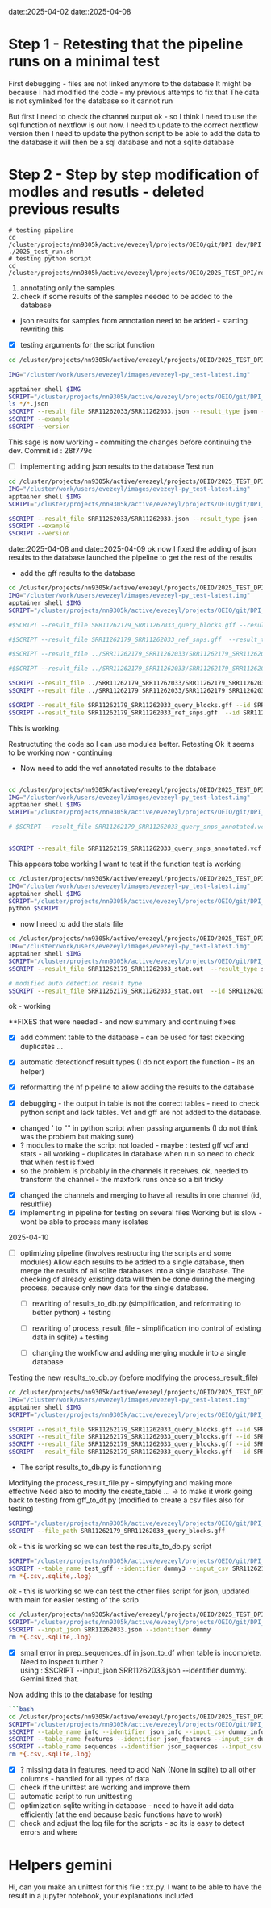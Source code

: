 date::2025-04-02
date::2025-04-08 

# Step 1 - Retesting that the pipeline runs on a minimal test

First debugging - files are not linked anymore to the database 
It might be because I had modified the code - my previous attemps to fix that
The data is not symlinked for the database so it cannot run 

But first I need to check the channel  output 
ok - so I think I need to use the sql function of nextflow is out now. 
I need to update to the correct nextflow version
then I need to update the python script to be able to add the data to the database
it will then be a sql database and not a sqlite database


<!-- was here before modif - could restore specific folders as is 
I need to restor to commit ID  or to take those files from there : 7e50c99
git diff 7e50c99 -- modules

git checkout 7e50c99 -- modules
git checkout 7e50c99 -- workflows
-->


# Step 2 - Step by step modification of modles and resutls - deleted previous results

```shell
# testing pipeline
cd /cluster/projects/nn9305k/active/evezeyl/projects/OEIO/git/DPI_dev/DPI
./2025_test_run.sh
# testing python script
cd /cluster/projects/nn9305k/active/evezeyl/projects/OEIO/2025_TEST_DPI/results

``` 
1. annotating only the samples 
2. check if some results of the samples needed to be added to the database
- json results for samples from annotation need to be added - starting rewriting this

- [x] testing arguments for the script function
```bash
cd /cluster/projects/nn9305k/active/evezeyl/projects/OEIO/2025_TEST_DPI/results/02_ANNOTATE

IMG="/cluster/work/users/evezeyl/images/evezeyl-py_test-latest.img"

apptainer shell $IMG
SCRIPT="/cluster/projects/nn9305k/active/evezeyl/projects/OEIO/git/DPI_dev/DPI/bin/results_to_db.py"
ls */*.json
$SCRIPT --result_file SRR11262033/SRR11262033.json --result_type json --id SRR11262033 --database 2025_DPI_test.sqlite --comment test
$SCRIPT --example
$SCRIPT --version
``` 

This sage is now working - commiting the changes before continuing the dev. 
Commit id : 28f779c
 

- [ ] implementing adding json results to the database
Test run 
```bash
cd /cluster/projects/nn9305k/active/evezeyl/projects/OEIO/2025_TEST_DPI/results/02_ANNOTATE
IMG="/cluster/work/users/evezeyl/images/evezeyl-py_test-latest.img"
apptainer shell $IMG
SCRIPT="/cluster/projects/nn9305k/active/evezeyl/projects/OEIO/git/DPI_dev/DPI/bin/results_to_db.py"

$SCRIPT --result_file SRR11262033/SRR11262033.json --result_type json --id SRR11262033 --database 2025_DPI_test.sqlite --comment test
$SCRIPT --example
$SCRIPT --version
```

date::2025-04-08 
and
date::2025-04-09
ok now I fixed the adding of json results to the database
launched the pipeline to get the rest of the results

- add the gff results to the database
```bash
cd /cluster/projects/nn9305k/active/evezeyl/projects/OEIO/2025_TEST_DPI/results/04_NUCDIFF/SRR11262179_SRR11262033
IMG="/cluster/work/users/evezeyl/images/evezeyl-py_test-latest.img"
apptainer shell $IMG
SCRIPT="/cluster/projects/nn9305k/active/evezeyl/projects/OEIO/git/DPI_dev/DPI/bin/results_to_db.py"

#$SCRIPT --result_file SRR11262179_SRR11262033_query_blocks.gff --result_type gff --id SRR11262033 --database 2025_DPI_test.sqlite --comment test

#$SCRIPT --result_file SRR11262179_SRR11262033_ref_snps.gff  --result_type gff --id SRR11262033 --database 2025_DPI_test.sqlite --comment test

#$SCRIPT --result_file ../SRR11262179_SRR11262033/SRR11262179_SRR11262033_query_blocks.gff  --result_type gff --id SRR11262033 --database 2025_DPI_test.sqlite --comment test

#$SCRIPT --result_file ../SRR11262179_SRR11262033/SRR11262179_SRR11262033_ref_snps.gff  --result_type gff --id SRR11262033 --database 2025_DPI_test.sqlite --comment test

$SCRIPT --result_file ../SRR11262179_SRR11262033/SRR11262179_SRR11262033_query_blocks.gff --id SRR11262179_SRR11262033 --database 2025_DPI_test.sqlite --comment test
$SCRIPT --result_file ../SRR11262179_SRR11262033/SRR11262179_SRR11262033_ref_snps.gff  --id SRR11262179_SRR11262033 --database 2025_DPI_test.sqlite --comment test

$SCRIPT --result_file SRR11262179_SRR11262033_query_blocks.gff --id SRR11262179_SRR11262033 --database 2025_DPI_test.sqlite --comment test
$SCRIPT --result_file SRR11262179_SRR11262033_ref_snps.gff  --id SRR11262179_SRR11262033 --database 2025_DPI_test.sqlite --comment test


```
This is working. 

Restructuting the code so I can use modules better.
Retesting 
Ok it seems to be working now - continuing

- Now need to add the vcf annotated results to the database 

```bash

cd /cluster/projects/nn9305k/active/evezeyl/projects/OEIO/2025_TEST_DPI/results/06_VCF_ANNOTATOR
IMG="/cluster/work/users/evezeyl/images/evezeyl-py_test-latest.img"
apptainer shell $IMG
SCRIPT="/cluster/projects/nn9305k/active/evezeyl/projects/OEIO/git/DPI_dev/DPI/bin/results_to_db.py"

# $SCRIPT --result_file SRR11262179_SRR11262033_query_snps_annotated.vcf  --result_type vcf --id SRR11262033 --database 2025_DPI_test.sqlite --comment test


$SCRIPT --result_file SRR11262179_SRR11262033_query_snps_annotated.vcf  --id SRR11262033 --database 2025_DPI_test.sqlite --comment test
```

This appears tobe working
I want to test if the function test is working

```bash
cd /cluster/projects/nn9305k/active/evezeyl/projects/OEIO/2025_TEST_DPI/results/06_VCF_ANNOTATOR
IMG="/cluster/work/users/evezeyl/images/evezeyl-py_test-latest.img"
apptainer shell $IMG
SCRIPT="/cluster/projects/nn9305k/active/evezeyl/projects/OEIO/git/DPI_dev/DPI/bin/funktions/vcf_to_df.py"
python $SCRIPT
```

- now I need to add the stats file 

```bash
cd /cluster/projects/nn9305k/active/evezeyl/projects/OEIO/2025_TEST_DPI/results/04_NUCDIFF/SRR11262179_SRR11262033
IMG="/cluster/work/users/evezeyl/images/evezeyl-py_test-latest.img"
apptainer shell $IMG
SCRIPT="/cluster/projects/nn9305k/active/evezeyl/projects/OEIO/git/DPI_dev/DPI/bin/results_to_db.py"
$SCRIPT --result_file SRR11262179_SRR11262033_stat.out  --result_type stats --id SRR11262033 --database 2025_DPI_test.sqlite --comment test

# modified auto detection result type
$SCRIPT --result_file SRR11262179_SRR11262033_stat.out  --id SRR11262033 --database 2025_DPI_test.sqlite --comment test
```
ok - working


**FIXES that were needed - and now summary and continuing fixes 
- [x] add comment table to the database - can be used for fast ckecking duplicates ...
- [x] automatic detectionof result types (I do not export the function - its an helper)

- [x] reformatting the nf pipeline to allow adding the results to the database
- [x] debugging - the output in table is not the correct tables - need to check python script and lack tables. Vcf and gff are not added to the database. 
- changed ' to "" in python script when passing arguments (I do not think was the problem but making sure)
- ? modules to make the script not loaded - maybe : tested gff vcf and stats - all working - duplicates in database when run so need to check that when rest is fixed
- so the problem is probably in the channels it receives. ok, needed to transform the channel - the maxfork runs once so a bit tricky 
- [x] changed the channels and merging to have all results in one channel (id, resultfile)
- [x] implementing in pipeline for testing on several files
Working but is slow - wont be able to process many isolates 

2025-04-10 
- [ ] optimizing pipeline (involves restructuring the scripts and some modules)
Allow each results to be added to a single database, then merge the results of all sqlite databases into a single database.
The checking of already existing data will then be done during the merging process, because only new data for the single database. 
    - [ ] rewriting of results_to_db.py (simplification, and reformating to better python) + testing
    - [ ] rewriting of process_result_file - simplification (no control of existing data in sqlite) + testing 
    - [ ] changing the workflow and adding merging module into a single database 


Testing the new results_to_db.py (before modifying the process_result_file)
```bash
cd /cluster/projects/nn9305k/active/evezeyl/projects/OEIO/2025_TEST_DPI/results/04_NUCDIFF/SRR11262179_SRR11262033
IMG="/cluster/work/users/evezeyl/images/evezeyl-py_test-latest.img"
apptainer shell $IMG
SCRIPT="/cluster/projects/nn9305k/active/evezeyl/projects/OEIO/git/DPI_dev/DPI/bin/results_to_db.py"

$SCRIPT --result_file SRR11262179_SRR11262033_query_blocks.gff --id SRR11262179_SRR11262033 --comment test
$SCRIPT --result_file SRR11262179_SRR11262033_query_blocks.gff --id SRR11262179_SRR11262033 --comment test
$SCRIPT --result_file SRR11262179_SRR11262033_query_blocks.gff --id SRR11262179_SRR11262033 --comment test
$SCRIPT --result_file SRR11262179_SRR11262033_query_blocks.gff --id SRR11262179_SRR11262033 --comment test
```
- The script results_to_db.py is functionning   

Modifying the process_result_file.py - simpyfying and making more effective
Need also to modify the create_table ... -> to make it work
going back to testing from gff_to_df.py (modified to create a csv files also for testing)

```bash 
SCRIPT="/cluster/projects/nn9305k/active/evezeyl/projects/OEIO/git/DPI_dev/DPI/bin/funktions/gff_to_df.py"
$SCRIPT --file_path SRR11262179_SRR11262033_query_blocks.gff
```
ok - this is working so we can test the results_to_db.py script

```bash 
SCRIPT="/cluster/projects/nn9305k/active/evezeyl/projects/OEIO/git/DPI_dev/DPI/bin/funktions/create_table.py"
$SCRIPT --table_name test_gff --identifier dummy3 --input_csv SRR11262179_SRR11262033_query_blocks.csv --db_file dummy_test2.sqlite --file_name SRR11262179_SRR11262033_query_blocks.gff
rm *{.csv,.sqlite,.log}
```
ok - this is working so we can test the other files
script for json, updated with main for easier testing of the scrip
```bash 
cd /cluster/projects/nn9305k/active/evezeyl/projects/OEIO/2025_TEST_DPI/results/02_ANNOTATE/SRR11262033
SCRIPT="/cluster/projects/nn9305k/active/evezeyl/projects/OEIO/git/DPI_dev/DPI/bin/funktions/json_to_df.py"
$SCRIPT --input_json SRR11262033.json --identifier dummy
rm *{.csv,.sqlite,.log}
```
- [x] small error in prep_sequences_df in json_to_df when table is incomplete. Need to inspect further ?  
using : $SCRIPT --input_json SRR11262033.json --identifier dummy. Gemini fixed that.

Now adding this to the database for testing
```bash
```bash 
cd /cluster/projects/nn9305k/active/evezeyl/projects/OEIO/2025_TEST_DPI/results/02_ANNOTATE/SRR11262033
SCRIPT="/cluster/projects/nn9305k/active/evezeyl/projects/OEIO/git/DPI_dev/DPI/bin/funktions/create_table.py"
$SCRIPT --table_name info --identifier json_info --input_csv dummy_info.csv --db_file dummy_info.sqlite --file_name SRR11262033.json
$SCRIPT --table_name features --identifier json_features --input_csv dummy_features.csv --db_file dummy_features.sqlite --file_name SRR11262033.json
$SCRIPT --table_name sequences --identifier json_sequences --input_csv dummy_sequences.csv --db_file dummy_sequences.sqlite --file_name SRR11262033.json
rm *{.csv,.sqlite,.log}
```






- [x] ? missing data in features, need to add NaN (None in sqlite) to all other columns - handled for all types of data
- [ ] check if the unittest are working and improve them
- [ ] automatic script to run unittesting 
- [ ] optimization sqlite writing in database - need to have it add data efficiently (at the end because basic functions have to work)
- [ ] check and adjust the log file for the scripts - so its is easy to detect errors and where 

# Helpers gemini 
Hi, can you make an unittest for this file : xx.py. I want to be able to have the result in a jupyter notebook, your explanations included